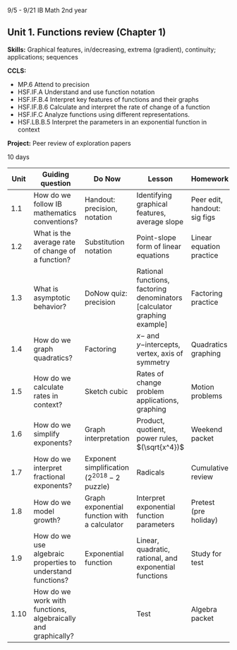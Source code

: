9/5 - 9/21 IB Math 2nd year
## Unit 1. Functions review (Chapter 1)
**Skills:** Graphical features, in/decreasing, extrema (gradient), continuity; applications; sequences

**CCLS:**
- MP.6 Attend to precision
- HSF.IF.A Understand and use function notation
- HSF.IF.B.4 Interpret key features of functions and their graphs
- HSF.IF.B.6 Calculate and interpret the rate of change of a function
- HSF.IF.C Analyze functions using different representations.
- HSF.LB.B.5 Interpret the parameters in an exponential function in context

**Project:** Peer review of exploration papers

10 days

|Unit | Guiding question | Do Now | Lesson | Homework |
|---|---|---|---|---|
| 1.1| How do we follow IB mathematics conventions?| Handout: precision, notation | Identifying graphical features, average slope |Peer edit, handout: sig figs
| 1.2|What is the average rate of change of a function?| Substitution notation |Point-slope form of linear equations |Linear equation practice
| 1.3| What is asymptotic behavior? | DoNow quiz: precision | Rational functions, factoring denominators [calculator graphing example] | Factoring practice
| 1.4| How do we graph quadratics? | Factoring | $x-$ and $y-$intercepts, vertex, axis of symmetry | Quadratics graphing
| 1.5 | How do we calculate rates in context? | Sketch cubic | Rates of change problem applications, graphing | Motion problems
| 1.6|How do we simplify exponents?| Graph interpretation |Product, quotient, power rules, $(\sqrt{x^4})$| Weekend packet
| 1.7|How do we interpret fractional exponents?| Exponent simplification ($2^2018-2$ puzzle) | Radicals | Cumulative review
| 1.8| How do we model growth?| Graph exponential function with a calculator | Interpret exponential function parameters | Pretest (pre holiday)
| 1.9| How do we use algebraic properties to understand functions? | Exponential function | Linear, quadratic, rational, and exponential functions | Study for test
| 1.10| How do we work with functions, algebraically and graphically? || Test | Algebra packet


<!--stackedit_data:
eyJoaXN0b3J5IjpbNjY1MTcxOTcwLDk4Njc3MzkwMywtMTA0Nz
Y2NDMyOCw5ODAzNzc2MDZdfQ==
-->